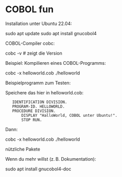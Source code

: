 # COBOL fun

Installation unter Ubuntu 22.04:

sudo apt update
sudo apt install gnucobol4

COBOL-Compiler cobc:

cobc -v     # zeigt die Version

Beispiel: Kompilieren eines COBOL-Programms:

cobc -x helloworld.cob
./helloworld

Beispielprogramm zum Testen:

Speichere das hier in helloworld.cob:

       IDENTIFICATION DIVISION.
       PROGRAM-ID. HELLOWORLD.
       PROCEDURE DIVISION.
           DISPLAY "HalloWorld, COBOL unter Ubuntu!".
           STOP RUN.

Dann:

cobc -x helloworld.cob
./helloworld

nützliche Pakete

Wenn du mehr willst (z. B. Dokumentation):

sudo apt install gnucobol4-doc
